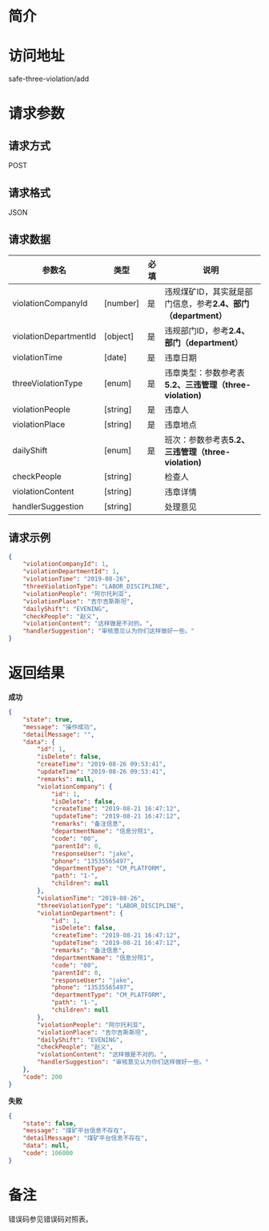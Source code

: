 # 简介

# 访问地址
safe-three-violation/add

# 请求参数

## 请求方式
POST

## 请求格式
JSON

## 请求数据
|参数名|类型|必填|说明|
|-|-|-|-|
|violationCompanyId|[number]|是|违规煤矿ID，其实就是部门信息，参考**2.4、部门（department）**|
|violationDepartmentId|[object]|是|违规部门ID，参考**2.4、部门（department）**|
|violationTime|[date]|是|违章日期|
|threeViolationType|[enum]|是|违章类型：参数参考表**5.2、三违管理（three-violation)**|
|violationPeople|[string]|是|违章人|
|violationPlace|[string]|是|违章地点|
|dailyShift|[enum]|是|班次：参数参考表**5.2、三违管理（three-violation)**|
|checkPeople|[string]||检查人|
|violationContent|[string]||违章详情|
|handlerSuggestion|[string]||处理意见|


## 请求示例
```json
{
    "violationCompanyId": 1,
    "violationDepartmentId": 1,
    "violationTime": "2019-08-26",
    "threeViolationType": "LABOR_DISCIPLINE",
    "violationPeople": "阿尔托利亚",
    "violationPlace": "吉尔吉斯斯坦",
    "dailyShift": "EVENING",
    "checkPeople": "赵义",
    "violationContent": "这样做是不对的。",
    "handlerSuggestion": "审核意见认为你们这样做好一些。"
}
```

# 返回结果
**成功**
```json
{
    "state": true,
    "message": "操作成功",
    "detailMessage": "",
    "data": {
        "id": 1,
        "isDelete": false,
        "createTime": "2019-08-26 09:53:41",
        "updateTime": "2019-08-26 09:53:41",
        "remarks": null,
        "violationCompany": {
            "id": 1,
            "isDelete": false,
            "createTime": "2019-08-21 16:47:12",
            "updateTime": "2019-08-21 16:47:12",
            "remarks": "备注信息",
            "departmentName": "信息分院1",
            "code": "00",
            "parentId": 0,
            "responseUser": "jake",
            "phone": "13535565497",
            "departmentType": "CM_PLATFORM",
            "path": "1-",
            "children": null
        },
        "violationTime": "2019-08-26",
        "threeViolationType": "LABOR_DISCIPLINE",
        "violationDepartment": {
            "id": 1,
            "isDelete": false,
            "createTime": "2019-08-21 16:47:12",
            "updateTime": "2019-08-21 16:47:12",
            "remarks": "备注信息",
            "departmentName": "信息分院1",
            "code": "00",
            "parentId": 0,
            "responseUser": "jake",
            "phone": "13535565497",
            "departmentType": "CM_PLATFORM",
            "path": "1-",
            "children": null
        },
        "violationPeople": "阿尔托利亚",
        "violationPlace": "吉尔吉斯斯坦",
        "dailyShift": "EVENING",
        "checkPeople": "赵义",
        "violationContent": "这样做是不对的。",
        "handlerSuggestion": "审核意见认为你们这样做好一些。"
    },
    "code": 200
}
```

**失败**
```json
{
    "state": false,
    "message": "煤矿平台信息不存在",
    "detailMessage": "煤矿平台信息不存在",
    "data": null,
    "code": 106000
}
```

# 备注
错误码参见错误码对照表。